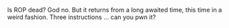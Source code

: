 Is ROP dead? God no. But it returns from a long awaited time, this time in a weird fashion. Three instructions ... can you pwn it?
